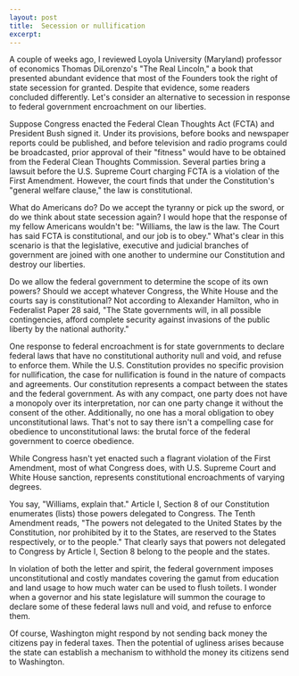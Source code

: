 ```yaml
---
layout: post
title:  Secession or nullification
excerpt:
---
```












A couple of weeks ago, I reviewed Loyola University (Maryland) professor of economics Thomas DiLorenzo's "The Real Lincoln," a book that presented abundant evidence that most of the Founders took the right of state secession for granted. Despite that evidence, some readers concluded differently. Let's consider an alternative to secession in response to federal government encroachment on our liberties.

Suppose Congress enacted the Federal Clean Thoughts Act (FCTA) and President Bush signed it. Under its provisions, before books and newspaper reports could be published, and before television and radio programs could be broadcasted, prior approval of their "fitness" would have to be obtained from the Federal Clean Thoughts Commission. Several parties bring a lawsuit before the U.S. Supreme Court charging FCTA is a violation of the First Amendment. However, the court finds that under the Constitution's "general welfare clause," the law is constitutional.

What do Americans do? Do we accept the tyranny or pick up the sword, or do we think about state secession again? I would hope that the response of my fellow Americans wouldn't be: "Williams, the law is the law. The Court has said FCTA is constitutional, and our job is to obey." What's clear in this scenario is that the legislative, executive and judicial branches of government are joined with one another to undermine our Constitution and destroy our liberties.

Do we allow the federal government to determine the scope of its own powers? Should we accept whatever Congress, the White House and the courts say is constitutional?  Not according to Alexander Hamilton, who in Federalist Paper 28 said, "The State governments will, in all possible contingencies, afford complete security against invasions of the public liberty by the national authority."

One response to federal encroachment is for state governments to declare federal laws that have no constitutional authority null and void, and refuse to enforce them. While the U.S. Constitution provides no specific provision for nullification, the case for nullification is found in the nature of compacts and agreements. Our constitution represents a compact between the states and the federal government. As with any compact, one party does not have a monopoly over its interpretation, nor can one party change it without the consent of the other. Additionally, no one has a moral obligation to obey unconstitutional laws. That's not to say there isn't a compelling case for obedience to unconstitutional laws: the brutal force of the federal government to coerce obedience.

While Congress hasn't yet enacted such a flagrant violation of the First Amendment, most of what Congress does, with U.S. Supreme Court and White House sanction, represents constitutional encroachments of varying degrees.

You say, "Williams, explain that." Article I, Section 8 of our Constitution enumerates (lists) those powers delegated to Congress. The Tenth Amendment reads, "The powers not delegated to the United States by the Constitution, nor prohibited by it to the States, are reserved to the States respectively, or to the people." That clearly says that powers not delegated to Congress by Article I, Section 8 belong to the people and the states.

In violation of both the letter and spirit, the federal government imposes unconstitutional and costly mandates covering the gamut from education and land usage to how much water can be used to flush toilets. I wonder when a governor and his state legislature will summon the courage to declare some of these federal laws null and void, and refuse to enforce them.

Of course, Washington might respond by not sending back money the citizens pay in federal taxes. Then the potential of ugliness arises because the state can establish a mechanism to withhold the money its citizens send to Washington.


